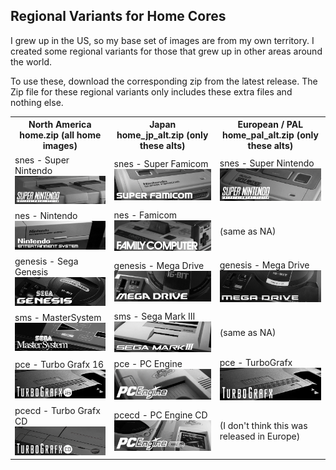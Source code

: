 ## Regional Variants for Home Cores

I grew up in the US, so my base set of images are from my own territory. I created some regional variants for those that grew up in other areas around the world.

To use these, download the corresponding zip from the latest release. The Zip file for these regional variants only includes these extra files and nothing else.

<table>
<tr>
 <th>
   North America<br/>
   home.zip (all home images)
 </th>
 <th>
   Japan<br/>
   home_jp_alt.zip (only these alts)
 </th>
 <th>
   European / PAL<br/>
   home_pal_alt.zip (only these alts)
 </th>
</tr>
<tr>
 <td>snes - Super Nintendo <img src="/pics/home/snes.png" /></td>
 <td>snes - Super Famicom <img src="/pics/home-jp/snes.png" /></td>
 <td>snes - Super Nintendo <img src="/pics/home-pal/snes.png" /></td>
</tr>
<tr>
 <td>nes - Nintendo <img src="/pics/home/nes.png" /></td>
 <td>nes - Famicom <img src="/pics/home-jp/nes.png" /></td>
 <td>(same as NA)</td>
</tr>
<tr>
 <td>genesis - Sega Genesis <img src="/pics/home/genesis.png" /></td>
 <td>genesis - Mega Drive <img src="/pics/home-jp/genesis.png" /></td>
 <td>genesis - Mega Drive <img src="/pics/home-pal/genesis.png" /></td>
</tr>
<tr>
 <td>sms - MasterSystem <img src="/pics/home/sms.png" /></td>
 <td>sms - Sega Mark III <img src="/pics/home-jp/sms.png" /></td>
 <td>(same as NA)</td>
</tr>
<tr>
 <td>pce - Turbo Grafx 16 <img src="/pics/home/pce.png" /></td>
 <td>pce - PC Engine <img src="/pics/home-jp/pce.png" /></td>
 <td>pce - TurboGrafx <img src="/pics/home-pal/pce.png" /></td>
</tr>
<tr>
 <td>pcecd - Turbo Grafx CD <img src="/pics/home/pcecd.png" /></td>
 <td>pcecd - PC Engine CD <img src="/pics/home-jp/pcecd.png" /></td>
 <td>(I don't think this was released in Europe)</td> 
</tr>
</table>